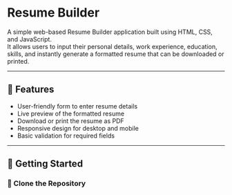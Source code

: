 # Resume Builder

A simple web-based Resume Builder application built using HTML, CSS, and JavaScript.  
It allows users to input their personal details, work experience, education, skills, and instantly generate a formatted resume that can be downloaded or printed.

---

## 📌 Features

- User-friendly form to enter resume details
- Live preview of the formatted resume
- Download or print the resume as PDF
- Responsive design for desktop and mobile
- Basic validation for required fields

---

## 🚀 Getting Started

### 📁 Clone the Repository

